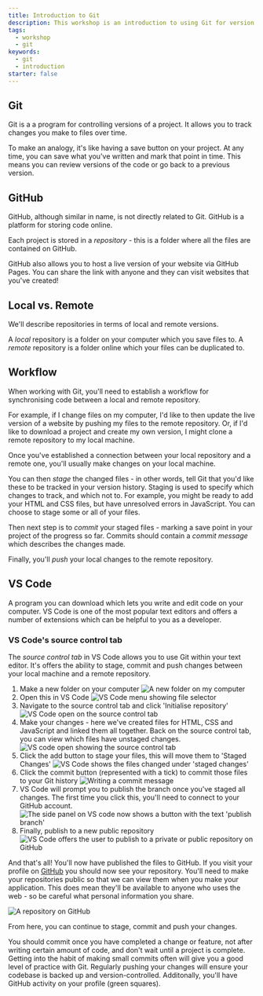 ```yaml
---
title: Introduction to Git
description: This workshop is an introduction to using Git for version control; GitHub for hosting a codebase and deploying a website; and VS Code for writing and editing code, as well as version control.
tags:
  - workshop
  - git
keywords:
  - git
  - introduction
starter: false
---
```


## Git

Git is a a program for controlling versions of a project. It allows you to track changes you make to files over time.

To make an analogy, it's like having a save button on your project. At any time, you can save what you've written and mark that point in time. This means you can review versions of the code or go back to a previous version.

## GitHub

GitHub, although similar in name, is not directly related to Git. GitHub is a platform for storing code online.

Each project is stored in a _repository_ - this is a folder where all the files are contained on GitHub.

GitHub also allows you to host a live version of your website via GitHub Pages. You can share the link with anyone and they can visit websites that you've created!

## Local vs. Remote

We'll describe repositories in terms of local and remote versions.

A _local_ repository is a folder on your computer which you save files to. A _remote_ repository is a folder online which your files can be duplicated to.

## Workflow

When working with Git, you'll need to establish a workflow for synchronising code between a local and remote repository.

For example, if I change files on my computer, I'd like to then update the live version of a website by pushing my files to the remote repository. Or, if I'd like to download a project and create my own version, I might clone a remote repository to my local machine.

Once you've established a connection between your local repository and a remote one, you'll usually make changes on your local machine.

You can then _stage_ the changed files - in other words, tell Git that you'd like these to be tracked in your version history. Staging is used to specify which changes to track, and which not to. For example, you might be ready to add your HTML and CSS files, but have unresolved errors in JavaScript. You can choose to stage some or all of your files.

Then next step is to _commit_ your staged files - marking a save point in your project of the progress so far. Commits should contain a _commit message_ which describes the changes made.

Finally, you'll _push_ your local changes to the remote repository.

## VS Code

A program you can download which lets you write and edit code on your computer. VS Code is one of the most popular text editors and offers a number of extensions which can be helpful to you as a developer.

### VS Code's source control tab

The _source control tab_ in VS Code allows you to use Git within your text editor. It's offers the ability to stage, commit and push changes between your local machine and a remote repository.

1. Make a new folder on your computer
   ![A new folder on my computer](./images/git-1.jpg)
1. Open this in VS Code
   ![VS Code menu showing file selector](./images/git-2.jpg)
1. Navigate to the source control tab and click 'Initialise repository'
   ![VS Code open on the source control tab](./images/git-3.jpg)
1. Make your changes - here we've created files for HTML, CSS and JavaScript and linked them all together. Back on the source control tab, you can view which files have unstaged changes.
   ![VS code open showing the source control tab](./images/git-4.jpg)
1. Click the add button to stage your files, this will move them to 'Staged Changes'
   ![VS Code shows the files changed under 'staged changes'](./images/git-5.jpg)
1. Click the commit button (represented with a tick) to commit those files to your Git history
   ![Writing a commit message](./images/git-6.jpg)
1. VS Code will prompt you to publish the branch once you've staged all changes. The first time you click this, you'll need to connect to your GitHub account.
   ![The side panel on VS code now shows a button with the text 'publish branch'](./images/git-7.jpg)
1. Finally, publish to a new public repository
   ![VS Code offers the user to publish to a private or public repository on GitHub](./images/git-8.jpg)

And that's all! You'll now have published the files to GitHub. If you visit your profile on [GitHub](https://www.github.com) you should now see your repository. You'll need to make your repositories public so that we can view them when you make your application. This does mean they'll be available to anyone who uses the web - so be careful what personal information you share.

![A repository on GitHub](./images/git-9.jpg)

From here, you can continue to stage, commit and push your changes.

You should commit once you have completed a change or feature, not after writing certain amount of code, and don't wait until a project is complete. Getting into the habit of making small commits often will give you a good level of practice with Git. Regularly pushing your changes will ensure your codebase is backed up and version-controlled. Additonally, you'll have GitHub activity on your profile (green squares).
